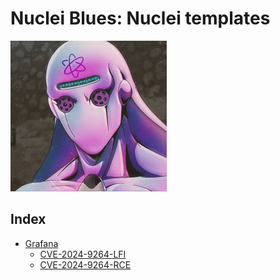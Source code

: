 # Nuclei Blues: Nuclei templates

![](/img/nuclei-blues.png)

## Index

- [Grafana](grafana/README.md)
    - [CVE-2024-9264-LFI](grafana/grafana-cve-2024-9264-lfi.yaml)
    - [CVE-2024-9264-RCE](grafana/grafana-cve-2024-9264-rce.yaml)
